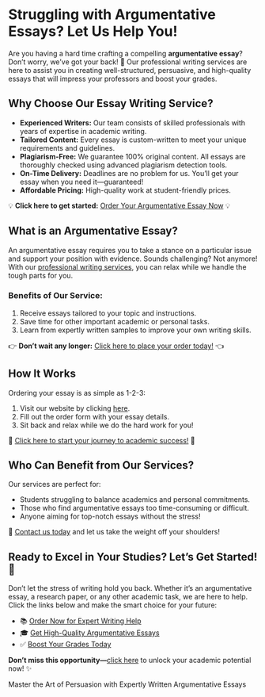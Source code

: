 <h1>Struggling with Argumentative Essays? Let Us Help You!</h1>

<p>Are you having a hard time crafting a compelling <strong>argumentative essay</strong>? Don’t worry, we’ve got your back! 🌟 Our professional writing services are here to assist you in creating well-structured, persuasive, and high-quality essays that will impress your professors and boost your grades.</p>

<h2>Why Choose Our Essay Writing Service?</h2>
<ul>
    <li><strong>Experienced Writers:</strong> Our team consists of skilled professionals with years of expertise in academic writing.</li>
    <li><strong>Tailored Content:</strong> Every essay is custom-written to meet your unique requirements and guidelines.</li>
    <li><strong>Plagiarism-Free:</strong> We guarantee 100% original content. All essays are thoroughly checked using advanced plagiarism detection tools.</li>
    <li><strong>On-Time Delivery:</strong> Deadlines are no problem for us. You’ll get your essay when you need it—guaranteed!</li>
    <li><strong>Affordable Pricing:</strong> High-quality work at student-friendly prices.</li>
</ul>

<p>💡 <strong>Click here to get started:</strong> <a href="https://tinyurl.com/topessay?keyword=write+argumentative+essays" target="_blank">Order Your Argumentative Essay Now</a> 💡</p>

<h2>What is an Argumentative Essay?</h2>
<p>An argumentative essay requires you to take a stance on a particular issue and support your position with evidence. Sounds challenging? Not anymore! With our <a href="https://tinyurl.com/topessay?keyword=write+argumentative+essays" target="_blank">professional writing services</a>, you can relax while we handle the tough parts for you.</p>

<h3>Benefits of Our Service:</h3>
<ol>
    <li>Receive essays tailored to your topic and instructions.</li>
    <li>Save time for other important academic or personal tasks.</li>
    <li>Learn from expertly written samples to improve your own writing skills.</li>
</ol>

<p>👉 <strong>Don’t wait any longer:</strong> <a href="https://tinyurl.com/topessay?keyword=write+argumentative+essays" target="_blank">Click here to place your order today!</a> 👈</p>

<h2>How It Works</h2>
<p>Ordering your essay is as simple as 1-2-3:</p>
<ol>
    <li>Visit our website by clicking <a href="https://tinyurl.com/topessay?keyword=write+argumentative+essays" target="_blank">here</a>.</li>
    <li>Fill out the order form with your essay details.</li>
    <li>Sit back and relax while we do the hard work for you!</li>
</ol>
<p>🎯 <a href="https://tinyurl.com/topessay?keyword=write+argumentative+essays" target="_blank">Click here to start your journey to academic success!</a> 🎯</p>

<h2>Who Can Benefit from Our Services?</h2>
<p>Our services are perfect for:</p>
<ul>
    <li>Students struggling to balance academics and personal commitments.</li>
    <li>Those who find argumentative essays too time-consuming or difficult.</li>
    <li>Anyone aiming for top-notch essays without the stress!</li>
</ul>
<p>💼 <a href="https://tinyurl.com/topessay?keyword=write+argumentative+essays" target="_blank">Contact us today</a> and let us take the weight off your shoulders!</p>

<h2>Ready to Excel in Your Studies? Let’s Get Started! 🚀</h2>
<p>Don’t let the stress of writing hold you back. Whether it’s an argumentative essay, a research paper, or any other academic task, we are here to help. Click the links below and make the smart choice for your future:</p>
<ul>
    <li>📚 <a href="https://tinyurl.com/topessay?keyword=write+argumentative+essays" target="_blank">Order Now for Expert Writing Help</a></li>
    <li>🎓 <a href="https://tinyurl.com/topessay?keyword=write+argumentative+essays" target="_blank">Get High-Quality Argumentative Essays</a></li>
    <li>✅ <a href="https://tinyurl.com/topessay?keyword=write+argumentative+essays" target="_blank">Boost Your Grades Today</a></li>
</ul>

<p><strong>Don’t miss this opportunity—</strong><a href="https://tinyurl.com/topessay?keyword=write+argumentative+essays" target="_blank">click here</a> to unlock your academic potential now! ✨</p>
Master the Art of Persuasion with Expertly Written Argumentative Essays
